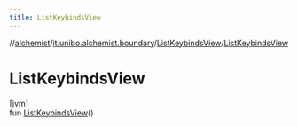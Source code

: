 ```yaml
---
title: ListKeybindsView
---
```

//[alchemist](../../../index.html)/[it.unibo.alchemist.boundary](../index.html)/[ListKeybindsView](index.html)/[ListKeybindsView](-list-keybinds-view.html)



# ListKeybindsView



[jvm]\
fun [ListKeybindsView](-list-keybinds-view.html)()




